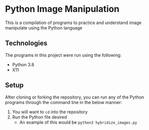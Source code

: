 # Python Image Manipulation
This is a compilation of programs to practice and understand image manipulate using the Python language

## Technologies
The programs in this project were run using the following:
* Python 3.8
* X11

## Setup
After cloning or forking the repository, you can run any of the Python programs through the command line in the below manner:
1. You will want to `cd` into the repository
2. Run the Python file desired
   - An example of this would be `python3 hybridize_images.py`
